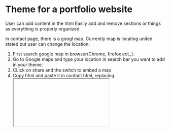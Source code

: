 # Theme for a portfolio website
User can add content in the html 
Easily add and remove sections or things as everything is properly organized

In contact page, there is a googl map. Currently map is locating united stated but user can change the location:
1. First search google map  in browser(Chrome, firefox ect.,).
2. Go to Google maps and type your location in search bar you want to add in your theme.
3. CLick on share and the switch to embed a map
4. Copy html and paste it in contact.html, replacing <iframe> tag

Style.css is the main css file managing most of the styling.
Registeration.css  handles styles of sign up and login pages.
Grid.css handles the styles for all other pages which include tables such as expertise and certificates pages.


for you custom images:
1. Replace images in Asset folder with your images
2. Ensure that all images have same name as in Assets folder(also don't change file extension)
3. DOn't change images name in Assets folder
4. New images should have the same previous names

© 2024 Muadid Majeed: Email:mujadid2001@gmail.com. All Rights Reserved.


